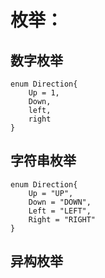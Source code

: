 # 枚举：
## 数字枚举
    enum Direction{
        Up = 1,
        Down,
        left,
        right
    }
## 字符串枚举
    enum Direction{
        Up = "UP",
        Down = "DOWN",
        Left = "LEFT",
        Right = "RIGHT"
    }
## 异构枚举
